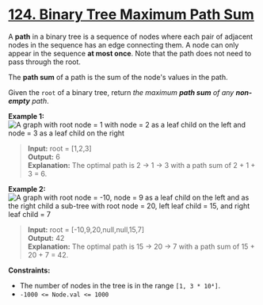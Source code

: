 # [124. Binary Tree Maximum Path Sum](https://leetcode.com/problems/binary-tree-maximum-path-sum/)

A **path** in a binary tree is a sequence of nodes where each pair of adjacent nodes in the sequence has an edge connecting them. A node can only appear in the sequence **at most once**. Note that the path does not need to pass through the root.

The **path sum** of a path is the sum of the node's values in the path.

Given the `root` of a binary tree, return _the maximum **path sum** of any **non-empty** path_.


**Example 1:**
![A graph with root node = 1 with node = 2 as a leaf child on the left and node = 3 as a leaf child on the right](https://assets.leetcode.com/uploads/2020/10/13/exx1.jpg)
> **Input:** root = [1,2,3]  
> **Output:** 6  
> **Explanation:** The optimal path is 2 -> 1 -> 3 with a path sum of 2 + 1 + 3 = 6.

**Example 2:**
![A graph with root node = -10, node = 9 as a leaf child on the left and as the right child a sub-tree with root node = 20, left leaf child = 15, and right leaf child = 7](https://assets.leetcode.com/uploads/2020/10/13/exx2.jpg)
> **Input:** root = [-10,9,20,null,null,15,7]  
> **Output:** 42  
> **Explanation:** The optimal path is 15 -> 20 -> 7 with a path sum of 15 + 20 + 7 = 42.

**Constraints:**
- The number of nodes in the tree is in the range `[1, 3 * 10⁴]`.
- `-1000 <= Node.val <= 1000`